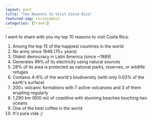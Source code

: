 ```yaml
---
layout: post
title: "Ten Reasons to Visit Costa Rica"
featured-img: Corcovadov2
categories: [Travel]
---
```


I want to share with you my top 10 reasons to visit Costa Rica: 

1. Among the top 15 of the happiest countries in the world
2. No army since 1948 (70+ years)
3. Oldest democracy in Latin America (since ~1889)
4. Generates 99% of its electricity using natural sources 
5. 28% of its area is protected as national parks, reserves, or wildlife refuges
6. Contains 4-6% of the world's biodiversity (with only 0.03% of the earth's surface)
7. 200+ volcanic formations with 7 active volcanoes and 3 of them erupting regularly
8. 1,290 km (800 mi) of coastline with stunning beaches touching two oceans
9. One of the best coffee in the world
10. It's pura vida ;)
